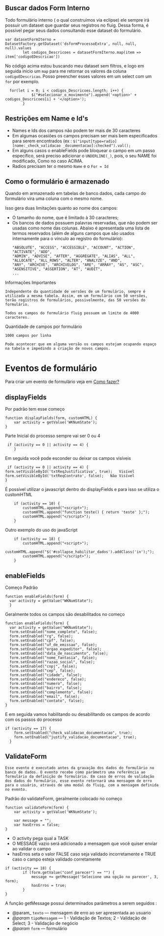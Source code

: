 ## Buscar dados Form Interno
Todo formulário interno ( o qual construímos via eclipse) ele sempre irá possuir um dataset que guardar seus registros no fluig.
Dessa forma, é possível pegar seus dados consultando esse dataset do formulário.
```
var datasetFormIterno = DatasetFactory.getDataset('dsformProcessoExtra', null, null, null).values
        let codigos_Descricoes = datasetFormIterno.map(item => item['codigoEDescricao'])
```
No código acima estou buscando meu dataset sem filtros, e logo em seguida inicio um `map` para me retornar os valores da coluna `codigoEDescricao`. Posso preencher esses valores em um select com um `for` por exemplo.
```
  for(let i = 0; i < codigos_Descricoes.length; i++) {
            $("#selecionar_o_movimento").append('<option>' + codigos_Descricoes[i] + '</option>');
        }
```

## Restrições em Name e Id's
* Names e Ids dos campos não podem ter mais de 30 caracteres
* Em algumas ocasiões os campos precisam ser mais bem especificados para serem encontrados (ex : ```$("input[type=radio][name:_check_validacao
_documentacao]:checked").val();```
* Em alguns casos o enableFields pode bloquear o campo em um passo específico, será preciso adicionar o ```UNDERLINE(_)```, pois, o seu NAME foi modificado, Como no caso ACIMA.
* Radios precisam ter o mesmo ```Name``` e o ```For = Id```


## Como o formulário é armazenado
Quando em armazenado em tabelas de banco dados, cada campo do formulário vira uma coluna com o mesmo nome.

Isso gera duas limitações quanto ao nome dos campos:
<ul>
<li>
O tamanho do nome, que é limitado à 30 caracteres;
</li>
<li>
Os bancos de dados possuem palavras reservadas, que não podem ser usadas como nome das colunas. Abaixo é apresentada uma lista de termos reservados (além de alguns campos que são usados internamente para o vínculo ao registro do formulário):


```
"ABSOLUTE", "ACCESS", "ACCESSIBLE", "ACCOUNT", "ACTION", "ACTIVATE", "ADD",
"ADMIN", "ADVISE", "AFTER", "AGGREGATE", "ALIAS", "ALL", "ALLOCATE", "ALL_ROWS", "ALTER", "ANALYZE", "AND",
"ANY", "ARCHIVE", "ARCHIVELOG", "ARE", "ARRAY", "AS", "ASC", "ASENSITIVE", "ASSERTION", "AT", "AUDIT",
...
```
</li>
</ul>

Informações Importantes
```
Independente da quantidade de versões de um formulário, sempre é utilizada a mesma tabela. Assim, em um formulário com 50 versões, terão registros de formulários, possivelmente, das 50 versões do formulário.
```
```
Todos os campos do formulário fluig possuem um limite de 4000 caracteres.
```
Quantidade de campos por formulário
```
1000 campos por linha
```
`Pode acontecer que em alguma versão os campos estejam ocupando espaço na tabela e impedindo a criação de novos campos.`

# Eventos de formulário
Para criar um evento de formulário veja em [Como fazer?](Introduções.md/#como-criar-um-evento-de-formulário)

##  displayFields
Por padrão tem esse começo
```
function displayFields(form, customHTML) {
    var activity = getValue('WKNumState');
}
```
Parte Inicial do processo sempre vai ser 0 ou 4
```
 if (activity == 0 || activity == 4) {
    }
```
Em seguida você pode esconder ou deixar os campos visíveis
```
 if (activity == 0 || activity == 4) {
form.setVisibleById('txtReqJustificativa', true);   Visível
form.setVisibleById('txtReqContrato', false);   Não Visível
}
```
É possível utilizar o javascript dentro do displayFields e para isso se utiliza o customHTML
```
    if (activity == 10) {
        customHTML.append("<script>");
        customHTML.append("function teste() { return 'teste' };");
        customHTML.append("</script>");
    }
```
Outro exemplo do uso do javaScript 
```
    if (activity == 18) {
        customHTML.append("<script>");
        customHTML.append("$('#collapse_habilitar_dados').addClass('in');");
        customHTML.append("</script>");
    }
```

##  enableFields
Começo Padrão
```
function enableFields(form) {
  var activity = getValue("WKNumState");
  }
```
Geralmente todos os campos são desabilitados no começo
```
function enableFields(form) {
  var activity = getValue("WKNumState");
  form.setEnabled("nome_completo", false);
  form.setEnabled("rg", false);
  form.setEnabled("cpf", false);
  form.setEnabled("uf_de_emissao", false);
  form.setEnabled("orgao_expeditor", false);
  form.setEnabled("data_de_nascimento", false);
  form.setEnabled("nome_fantasia", false);
  form.setEnabled("razao_social", false);
  form.setEnabled("cnpj", false);
  form.setEnabled("cep", false);
  form.setEnabled("cidade", false);
  form.setEnabled("endereco", false);
  form.setEnabled("numero", false);
  form.setEnabled("bairro", false);
  form.setEnabled("complemento", false);
  form.setEnabled("email", false);
  form.setEnabled("contato", false);
}
```
E em seguida vamos habilitando ou desabilitando os campos de acordo com os passos do processo
```
if (activity == 17) {
    form.setEnabled("check_validacao_documentacao", true);
    form.setEnabled("justify_validacao_documentacao", true);
  }
```

##  ValidateForm
```
Esse evento é executado antes da gravação dos dados do formulário no banco de dados. O evento recebe como parâmetro uma referência ao formulário da definição de formulário. Em caso de erros de validação dos dados do formulário, esse evento retornará uma mensagem de erro para o usuário, através de uma modal do fluig, com a mensagem definida no evento.
```
Padrão do validateForm, geralmente colocado no começo
```
function validateForm(form) {
    var activity = getValue('WKNumState');

    var message = "";
    var hasErros = false;
}
```
* O activity pega qual a TASK
* O MESSAGE vazio será adicionado a mensagem que você quiser enviar ao validar o campo
*  hasErros seta o valor FALSE caso seja validado incorretamente e TRUE caso o campo esteja validado corretamente
```
if (activity == 18) {
        if (form.getValue("conf_parecer") == "") {
            message += getMessage('Selecione uma opção no parecer', 3, form);
            hasErros = true;
        }
}
```
A função getMessage possui determinados parâmetros a serem seguidos : 
* @param_ `texto` — mensagem de erro ao ser apresentada ao usuario
* _@param_ `tipoMensagem` — 1 - Validação de Textos; 2 - Validação de Select; 3 - Validação de negócio
* _@param_ `form` — formulário

